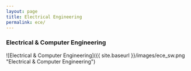 ```yaml
---
layout: page
title: Electrical Engineering
permalink: ece/
---
```


### Electrical & Computer Engineering

![Electrical & Computer Engineering]({{ site.baseurl }}/images/ece_sw.png "Electrical & Computer Engineering")
